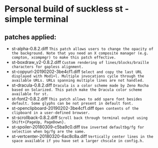 Personal build of suckless st - simple terminal
===============================================

patches applied:
----------------

- st-alpha-0.8.2.diff
```This patch allows users to change the opacity of the background. Note that you need an X composite manager (e.g. compton, xcompmgr) to make this patch effective.```
- st-boxdraw_v2-0.8.2.diff
```Custom rendering of lines/blocks/braille characters for gapless alignment.```
- st-copyurl-20190202-3be4cf1.diff
```Select and copy the last URL displayed with Mod1+l. Multiple invocations cycle through the available URLs. URLs spanning multiple lines are not handled.```
- st-dracula-0.8.2.diff
```Dracula is a color scheme made by Zeno Rocha based on Solarized. This patch make the Dracula color scheme available for st.```
- st-font2-0.8.2.diff
```This patch allows to add spare font besides default. Some glyphs can be not present in default font.```
- st-openclipboard-20190202-3be4cf1.diff
```Open contents of the clipboard in a user-defined browser.```
- st-scrollback-0.8.2.diff
```Scroll back through terminal output using Shift+{PageUp, PageDown}.```
- st-spoiler-20180309-c5ba9c0.diff
```Use inverted defaultbg/fg for selection when bg/fg are the same.```
- st-vertcenter-20180320-6ac8c8a.diff
```Vertically center lines in the space available if you have set a larger chscale in config.h.```

